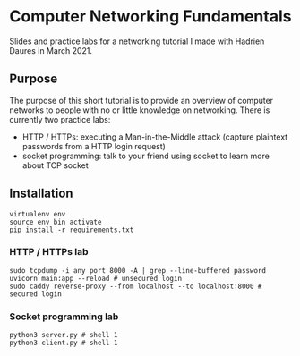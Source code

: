 # Computer Networking Fundamentals 

Slides and practice labs for a networking tutorial I made with Hadrien Daures in March 2021. 


## Purpose 
The purpose of this short tutorial is to provide an overview of computer networks to people with no or little knowledge on networking. There is currently two practice labs:
- HTTP / HTTPs: executing a Man-in-the-Middle attack (capture plaintext passwords from a HTTP login request)
- socket programming: talk to your friend using socket to learn more about TCP socket 


## Installation  
```
virtualenv env
source env bin activate
pip install -r requirements.txt
```

### HTTP / HTTPs lab 
```
sudo tcpdump -i any port 8000 -A | grep --line-buffered password
uvicorn main:app --reload # unsecured login 
sudo caddy reverse-proxy --from localhost --to localhost:8000 # secured login 
```

### Socket programming lab 
```
python3 server.py # shell 1
python3 client.py # shell 1
```
